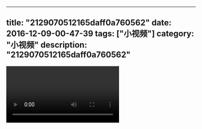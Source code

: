 
---
title: "2129070512165daff0a760562"
date: 2016-12-09-00-47-39
tags: ["小视频"]
category: "小视频"
description: "2129070512165daff0a760562"
---
<video src="http://ohtsqip0g.bkt.clouddn.com/2129070512165daff0a760562.mp4" controls="controls"></video>
